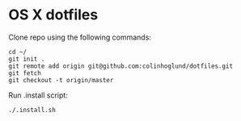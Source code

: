 OS X dotfiles
========

Clone repo using the following commands:
```
cd ~/
git init .
git remote add origin git@github.com:colinhoglund/dotfiles.git
git fetch
git checkout -t origin/master
```

Run .install script:
```
./.install.sh
```
